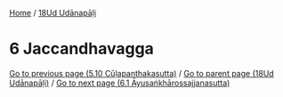 
[Home](/) / [18Ud Udānapāḷi](../18Ud.md)

# 6 Jaccandhavagga


[Go to previous page (5.10 Cūḷapanthakasutta)](5/5.10.md) / [Go to parent page (18Ud Udānapāḷi)](0.md) / [Go to next page (6.1 Āyusaṅkhārossajjanasutta)](6/6.1.md)


